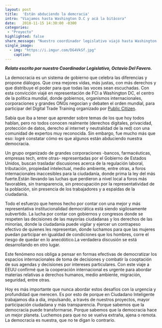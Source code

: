 ```yaml
---
layout: post
title:  'Están abduciendo la demcracia'
intro: "Viajamos hasta Washington D.C y acá la bitácora"
date:   2018-11-15 14:30:00 -0300
categories:
 - "Proyecto"
highlighted: false
share_message: "Nuestro coordinador legislativo viajó hasta Washington D.C.  Aquí te lo cuenta @ciudadanoi"
single_image:
  - img: "https://i.imgur.com/DG4VkSf.jpg"
    caption: 
---
```

***Relato escrito por nuestro Coordinador Legislativo, Octavio Del Favero.***

La democracia es un sistema de gobierno que celebra las diferencias y propone diálogos. Que crea mejores vidas, más justas, con más derechos y que distribuye el poder para que todas las voces sean escuchadas. Con esta convicción viajé en representación de FCI a Washington DC, el centro de la política mundial, donde gobiernos, organismos internacionales, corporaciones y grandes ONGs negocian y debaten el orden mundial, para participar del Digital Trade Training organizado por [Public Citizen](https://www.citizen.org/).

Sabía que iba a tener que aprender sobre temas de los que hoy todos hablan, pero no todos conocen realmente (derechos digitales, privacidad, protección de datos, derecho al internet y neutralidad de la red) con una comunidad de expertos muy reconocida. Sin embargo, fue mucho más que eso: logré constatar cómo es que algunos están abduciendo nuestra democracia.

Un grupo organizado de grandes corporaciones -bancos, farmacéuticas, empresas tech, entre otras- representadas por el Gobierno de Estados Unidos, buscan trasladar discusiones acerca de la regulación laboral, tributación, propiedad intelectual, medio ambiente, entre otras, a foros internacionales inaccesibles para la ciudadanía, donde prima la ley del más fuerte.Están llevando las luchas que perdieron a nivel local a foros más favorables, sin transparencia, sin preocupación por la representatividad de la población, sin presencia de los trabajadores y a espaldas de la ciudadanía.

Todo el esfuerzo que hemos hecho por contar con una mejor y más representativa institucionalidad democrática está siendo sigilosamente subvertido. La lucha por contar con gobiernos y congresos donde se respeten las decisiones de las mayorías ciudadanas y los derechos de las minorías, donde la ciudadanía puede vigilar y ejercer un contrapeso efectivo de quienes les representan, donde luchamos para que las mujeres puedan participar en igualdad de condiciones que los hombres, corre el riesgo de quedar en lo anecdótico.La verdadera discusión se está desarrollando en otro lugar.

Este fenómeno nos obliga a pensar en formas efectivas de democratizar los espacios internacionales de toma de decisiones y combatir la cooptación de sus agendas y decisiones por intereses particulares. Con este viaje a EEUU confirmé que la cooperación internacional es urgente para abordar materias relativas a derechos humanos, medio ambiente, migración, seguridad, entre otras. 

Hoy es más importante que nunca abordar estos desafíos con la urgencia y profundidad que merecen. Es por esto de porque en Ciudadano Inteligente trabajamos día a día, impulsando, a través de nuestros proyectos, mayor participación ciudadana y más transparencia. Porque sabemos que la democracia puede transformarse. Porque sabemos que la democracia hace un mejor planeta. Luchemos para que no se vuelva extraña, ajena o remota. La democracia es nuestra, que no te digan lo contrario.
